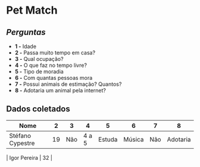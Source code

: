 # Pet Match

## ***Perguntas***
* **1 -** Idade
* **2 -** Passa muito tempo em casa?
* **3 -** Qual ocupação?
* **4 -** O que faz no tempo livre?
* **5 -** Tipo de moradia
* **6 -** Com quantas pessoas mora
* **7 -** Possui animais de estimação? Quantos?
* **8 -** Adotaria um animal pela internet?

## **Dados coletados**

| Nome              |  2  |  3  | 4     | 5      | 6      | 7   | 8        |
| ----------------- | --- | --- | ----- | ------ | ------ | --- | -------- |
|  Stéfano Cypestre |  19 | Não | 4 a 5 | Estuda | Música | Não | Adotaria |


|  Igor Pereira |  32 |





